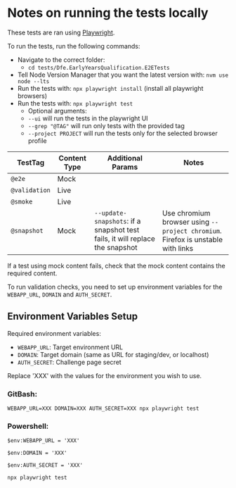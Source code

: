 # Notes on running the tests locally

These tests are ran using [Playwright](https://playwright.dev/).

To run the tests, run the following commands:

- Navigate to the correct folder:
    - `cd tests/Dfe.EarlyYearsQualification.E2ETests`
- Tell Node Version Manager that you want the latest version with: `nvm use node --lts`
- Run the tests with: `npx playwright install` (install all playwright browsers)
- Run the tests with: `npx playwright test`
    - Optional arguments:
    - `--ui` will run the tests in the playwright UI
    - `--grep "@TAG"` will run only tests with the provided tag
    - `--project PROJECT` will run the tests only for the selected browser profile

| TestTag       | Content Type | Additional Params                                                            | Notes                                                                           |
|---------------|--------------|------------------------------------------------------------------------------|---------------------------------------------------------------------------------|
| `@e2e`        | Mock         |                                                                              |                                                                                 |
| `@validation` | Live         |                                                                              |                                                                                 |
| `@smoke`      | Live         |                                                                              |                                                                                 |
| `@snapshot`   | Mock         | `--update-snapshots`: if a snapshot test fails, it will replace the snapshot | Use chromium browser using `--project chromium`. Firefox is unstable with links |

If a test using mock content fails, check that the mock content contains the required content.

To run validation checks, you need to set up environment variables for the `WEBAPP_URL`, `DOMAIN` and `AUTH_SECRET`.

## Environment Variables Setup

Required environment variables:

- `WEBAPP_URL`: Target environment URL
- `DOMAIN`: Target domain (same as URL for staging/dev, or localhost)
- `AUTH_SECRET`: Challenge page secret

Replace 'XXX' with the values for the environment you wish to use.

### GitBash:

``WEBAPP_URL=XXX DOMAIN=XXX AUTH_SECRET=XXX npx playwright test``

### Powershell:

`$env:WEBAPP_URL = 'XXX'`

`$env:DOMAIN = 'XXX'`

`$env:AUTH_SECRET = 'XXX'`

`npx playwright test`
